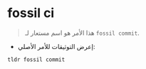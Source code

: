 # fossil ci

> هذا الأمر هو اسم مستعار لـ  `fossil commit`.

- إعرض التوثيقات للأمر الأصلي:

`tldr fossil commit`
